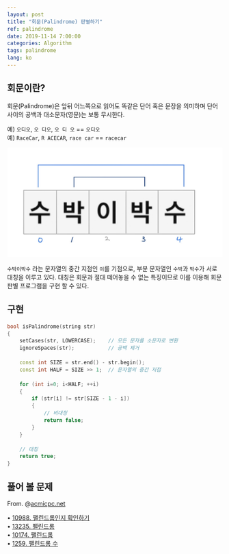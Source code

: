 ```yaml
---
layout: post
title: "회문(Palindrome) 판별하기"
ref: palindrome
date: 2019-11-14 7:00:00
categories: Algorithm
tags: palindrome
lang: ko
---
```


## 회문이란?

회문(Palindrome)은 앞뒤 어느쪽으로 읽어도 똑같은 단어 혹은 문장을 의미하며 
단어 사이의 공백과 대소문자(영문)는 보통 무시한다.

예) `오디오`, `오 디오`, `오 디 오` == `오디오` <br>
예) `RaceCar`, `R ACECAR`, `race car` == `racecar`

![Palindrome](/assets/images/algorithm/palindrome/normal/palindrome-ko.jpg)

`수박이박수` 라는 문자열의 중간 지점인 `이`를 기점으로, 부분 문자열인 `수박`과 `박수`가 서로 대칭을 이루고 있다. 
대칭은 회문과 절대 떼어놓을 수 없는 특징이므로 이를 이용해 회문 판별 프로그램을 구현 할 수 있다.

<div class="divider"></div>

## 구현

```cpp
bool isPalindrome(string str)
{
    setCases(str, LOWERCASE);    // 모든 문자를 소문자로 변환
    ignoreSpaces(str);           // 공백 제거

    const int SIZE = str.end() - str.begin();
    const int HALF = SIZE >> 1;  // 문자열의 중간 지점

    for (int i=0; i<HALF; ++i)
    {
        if (str[i] != str[SIZE - 1 - i])
        {
            // 비대칭
            return false;
        }
    }

    // 대칭
    return true;
}
```

<div class="divider"></div>

## 풀어 볼 문제
From. @[acmicpc.net](https://www.acmicpc.net/problemset?search=%ED%8C%B0%EB%A6%B0%EB%93%9C%EB%A1%AC)

• [10988. 팰린드롬인지 확인하기](https://www.acmicpc.net/problem/10988) <br>
• [13235. 팰린드롬](https://www.acmicpc.net/problem/13235) <br>
• [10174. 팰린드롬](https://www.acmicpc.net/problem/10174) <br>
• [1259. 팰린드롬 수](https://www.acmicpc.net/problem/1259) <br>
